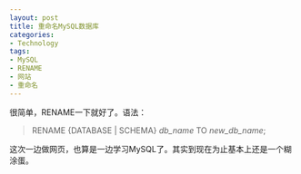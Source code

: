 ```yaml
---
layout: post
title: 重命名MySQL数据库
categories:
- Technology
tags:
- MySQL
- RENAME
- 网站
- 重命名
---
```


很简单，RENAME一下就好了。语法：


> RENAME {DATABASE | SCHEMA} _db_name_ TO _new_db_name_;


这次一边做网页，也算是一边学习MySQL了。其实到现在为止基本上还是一个糊涂蛋。
